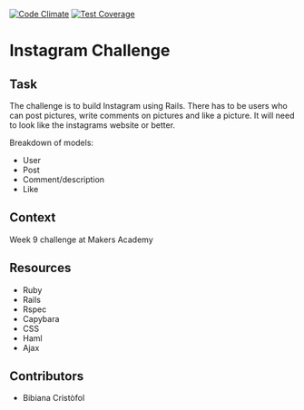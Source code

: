 [![Code Climate](https://codeclimate.com/github/BibianaC/instagram_clone/badges/gpa.svg)](https://codeclimate.com/github/BibianaC/instagram_clone)
[![Test Coverage](https://codeclimate.com/github/BibianaC/instagram_clone/badges/coverage.svg)](https://codeclimate.com/github/BibianaC/instagram_clone)

Instagram Challenge
===================

Task
-----

The challenge is to build Instagram using Rails. There has to be users who can post pictures, write comments on pictures and like a picture. It will need to look like the instagrams website or better. 

Breakdown of models:
- User
- Post
- Comment/description
- Like

## Context

Week 9 challenge at Makers Academy

## Resources

- Ruby
- Rails
- Rspec
- Capybara
- CSS
- Haml
- Ajax

## Contributors

- Bibiana Cristòfol
